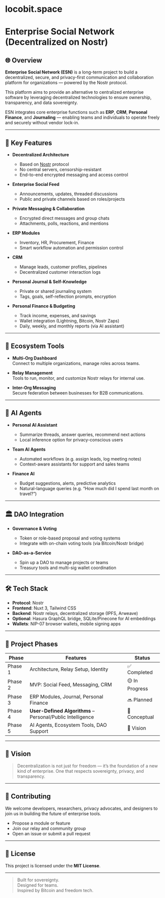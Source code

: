 # locobit.space

# Enterprise Social Network (Decentralized on Nostr)

## 🌐 Overview

**Enterprise Social Network (ESN)** is a long-term project to build a decentralized, secure, and privacy-first communication and collaboration platform for organizations — powered by the Nostr protocol.

This platform aims to provide an alternative to centralized enterprise software by leveraging decentralized technologies to ensure ownership, transparency, and data sovereignty.

ESN integrates core enterprise functions such as **ERP**, **CRM**, **Personal Finance**, and **Journaling** — enabling teams and individuals to operate freely and securely without vendor lock-in.

---

## 🔐 Key Features

- **Decentralized Architecture**
  - Based on [Nostr](https://nostr.com) protocol
  - No central servers, censorship-resistant
  - End-to-end encrypted messaging and access control

- **Enterprise Social Feed**
  - Announcements, updates, threaded discussions
  - Public and private channels based on roles/projects

- **Private Messaging & Collaboration**
  - Encrypted direct messages and group chats
  - Attachments, polls, reactions, and mentions

- **ERP Modules**
  - Inventory, HR, Procurement, Finance
  - Smart workflow automation and permission control

- **CRM**
  - Manage leads, customer profiles, pipelines
  - Decentralized customer interaction logs

- **Personal Journal & Self-Knowledge**
  - Private or shared journaling system
  - Tags, goals, self-reflection prompts, encryption

- **Personal Finance & Budgeting**
  - Track income, expenses, and savings
  - Wallet integration (Lightning, Bitcoin, Nostr Zaps)
  - Daily, weekly, and monthly reports (via AI assistant)

---

## 🔧 Ecosystem Tools

- **Multi-Org Dashboard**  
  Connect to multiple organizations, manage roles across teams.

- **Relay Management**  
  Tools to run, monitor, and customize Nostr relays for internal use.

- **Inter-Org Messaging**  
  Secure federation between businesses for B2B communications.

---

## 🤖 AI Agents

- **Personal AI Assistant**
  - Summarize threads, answer queries, recommend next actions
  - Local inference option for privacy-conscious users

- **Team AI Agents**
  - Automated workflows (e.g. assign leads, log meeting notes)
  - Context-aware assistants for support and sales teams

- **Finance AI**
  - Budget suggestions, alerts, predictive analytics
  - Natural-language queries (e.g. “How much did I spend last month on travel?”)

---

## 🏛 DAO Integration

- **Governance & Voting**
  - Token or role-based proposal and voting systems
  - Integrate with on-chain voting tools (via Bitcoin/Nostr bridge)

- **DAO-as-a-Service**
  - Spin up a DAO to manage projects or teams
  - Treasury tools and multi-sig wallet coordination

---

## 🛠 Tech Stack

- **Protocol**: Nostr
- **Frontend**: Nuxt 3, Tailwind CSS
- **Backend**: Nostr relays, decentralized storage (IPFS, Arweave)
- **Optional**: Hasura GraphQL bridge, SQLite/Pinecone for AI embeddings
- **Wallets**: NIP-07 browser wallets, mobile signing apps

---

## 🚀 Project Phases

| Phase | Features | Status |
|-------|----------|--------|
| Phase 1 | Architecture, Relay Setup, Identity | ✅ Completed |
| Phase 2 | MVP: Social Feed, Messaging, CRM | 🟡 In Progress |
| Phase 3 | ERP Modules, Journal, Personal Finance | 🔜 Planned |
| Phase 4 | **User-Defined Algorithms** – Personal/Public Intelligence | 🧪 Conceptual |
| Phase 5 | AI Agents, Ecosystem Tools, DAO Support | 🔮 Vision |



---

## 🧠 Vision

> Decentralization is not just for freedom — it’s the foundation of a new kind of enterprise. One that respects sovereignty, privacy, and transparency.

---

## 🤝 Contributing

We welcome developers, researchers, privacy advocates, and designers to join us in building the future of enterprise tools.  

- Propose a module or feature  
- Join our relay and community group  
- Open an issue or submit a pull request  

---

## 📄 License

This project is licensed under the **MIT License**.

---

> Built for sovereignty.  
> Designed for teams.  
> Inspired by Bitcoin and freedom tech.
